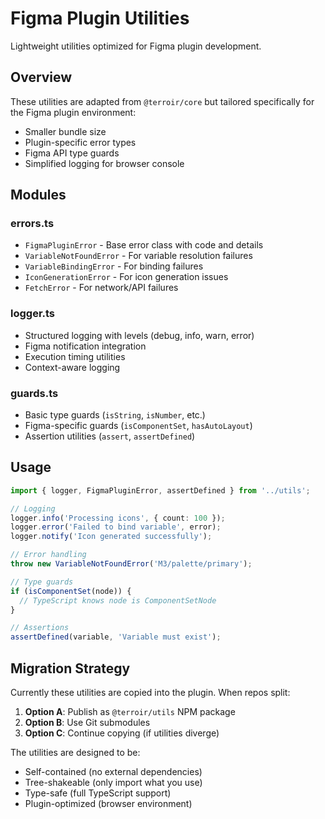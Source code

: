 # Figma Plugin Utilities

Lightweight utilities optimized for Figma plugin development.

## Overview

These utilities are adapted from `@terroir/core` but tailored specifically for the Figma plugin environment:

- Smaller bundle size
- Plugin-specific error types
- Figma API type guards
- Simplified logging for browser console

## Modules

### errors.ts

- `FigmaPluginError` - Base error class with code and details
- `VariableNotFoundError` - For variable resolution failures
- `VariableBindingError` - For binding failures
- `IconGenerationError` - For icon generation issues
- `FetchError` - For network/API failures

### logger.ts

- Structured logging with levels (debug, info, warn, error)
- Figma notification integration
- Execution timing utilities
- Context-aware logging

### guards.ts

- Basic type guards (`isString`, `isNumber`, etc.)
- Figma-specific guards (`isComponentSet`, `hasAutoLayout`)
- Assertion utilities (`assert`, `assertDefined`)

## Usage

```typescript
import { logger, FigmaPluginError, assertDefined } from '../utils';

// Logging
logger.info('Processing icons', { count: 100 });
logger.error('Failed to bind variable', error);
logger.notify('Icon generated successfully');

// Error handling
throw new VariableNotFoundError('M3/palette/primary');

// Type guards
if (isComponentSet(node)) {
  // TypeScript knows node is ComponentSetNode
}

// Assertions
assertDefined(variable, 'Variable must exist');
```

## Migration Strategy

Currently these utilities are copied into the plugin. When repos split:

1. **Option A**: Publish as `@terroir/utils` NPM package
2. **Option B**: Use Git submodules
3. **Option C**: Continue copying (if utilities diverge)

The utilities are designed to be:

- Self-contained (no external dependencies)
- Tree-shakeable (only import what you use)
- Type-safe (full TypeScript support)
- Plugin-optimized (browser environment)
